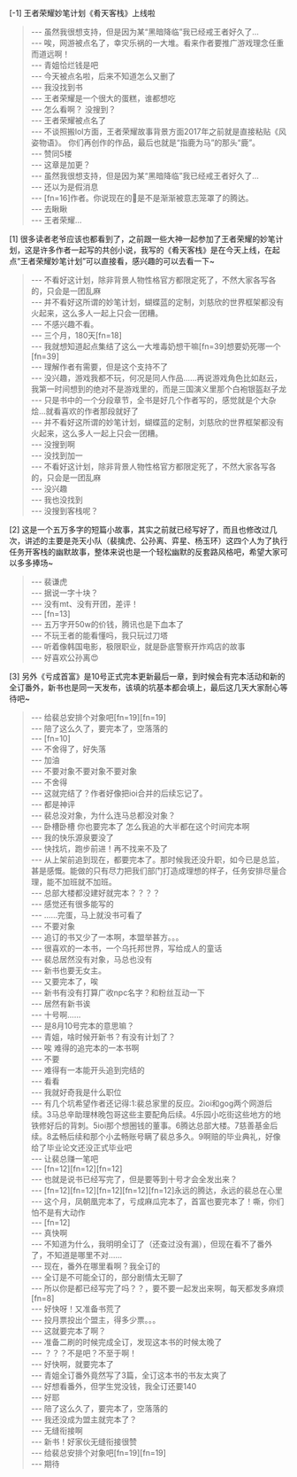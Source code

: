 
[-1] 王者荣耀妙笔计划《肴天客栈》上线啦
>--- 虽然我很想支持，但是因为某“黑暗降临”我已经戒王者好久了…<br>
>--- 唉，网游被点名了，幸灾乐祸的一大堆。看来作者要推广游戏理念任重而道远啊！<br>
>--- 青姐恰烂钱是吧<br>
>--- 今天被点名啦，后来不知道怎么又删了<br>
>--- 我没找到书<br>
>--- 王者荣耀是一个很大的蛋糕，谁都想吃<br>
>--- 怎么看啊？  没搜到？<br>
>--- 王者荣耀被点名了<br>
>--- 不谈照搬lol方面，王者荣耀故事背景方面2017年之前就是直接粘贴《风姿物语》。
你们再创作的作品，最后也就是“指鹿为马”的那头“鹿”。<br>
>--- 赞同5楼<br>
>--- 这章是加更？<br>
>--- 虽然我很想支持，但是因为某“黑暗降临”我已经戒王者好久了…<br>
>--- 还以为是假消息<br>
>--- [fn=16]作者。你说现在的🐧是不是渐渐被意志笼罩了的腾达。<br>
>--- 去瞅瞅<br>
>--- 王者荣耀…<br>

[1] 很多读者老爷应该也都看到了，之前跟一些大神一起参加了王者荣耀的妙笔计划，这是许多作者一起写的共创小说，我写的《肴天客栈》是在今天上线，在起点“王者荣耀妙笔计划”可以直接看，感兴趣的可以去看一下~
>--- 不看好这计划，除非背景人物性格官方都限定死了，不然大家各写各的，只会是一团乱麻<br>
>--- 并不看好这所谓的妙笔计划，蝴蝶蓝的定制，刘慈欣的世界框架都没有火起来，这么多人一起上只会一团糟。<br>
>--- 不感兴趣不看。<br>
>--- 三个月，180天[fn=18]<br>
>--- 我就想知道起点集结了这么一大堆毒奶想干嘛[fn=39]想要奶死哪一个[fn=39]<br>
>--- 理解作者有需要，但是这个支持不了<br>
>--- 没兴趣，游戏我都不玩，何况是同人作品……再说游戏角色比如赵云，我第一时间想到的绝对不是游戏里的，而是三国演义里那个白袍银盔赵子龙<br>
>--- 只是书中的一个分段章节，全书是好几个作者写的，感觉就是个大杂烩...就看喜欢的作者那段就好了<br>
>--- 并不看好这所谓的妙笔计划，蝴蝶蓝的定制，刘慈欣的世界框架都没有火起来，这么多人一起上只会一团糟。<br>
>--- 没搜到啊<br>
>--- 没找到加一<br>
>--- 不看好这计划，除非背景人物性格官方都限定死了，不然大家各写各的，只会是一团乱麻<br>
>--- 没兴趣<br>
>--- 我也没找到<br>
>--- 没搜到客栈呢？<br>

[2] 这是一个五万多字的短篇小故事，其实之前就已经写好了，而且也修改过几次，讲述的主要是尧天小队（裴擒虎、公孙离、弈星、杨玉环）这四个人为了执行任务开客栈的幽默故事，整体来说也是一个轻松幽默的反套路风格吧，希望大家可以多多捧场~
>--- 裴谦虎<br>
>--- 据说一字十块？<br>
>--- 没有mt、没有开团，差评！<br>
>--- [fn=13]<br>
>--- 五万字开50w的价钱，腾讯也是下血本了<br>
>--- 不玩王者的能看懂吗，我只玩过刀塔<br>
>--- 听着像韩国电影，极限职业，就是卧底警察开炸鸡店的故事<br>
>--- 好喜欢公孙离😍<br>

[3] 另外《亏成首富》是10号正式完本更新最后一章，到时候会有完本活动和新的全订番外，新书也是同一天发布，该填的坑基本都会填上，最后这几天大家耐心等待吧~
>--- 给裴总安排个对象吧[fn=19][fn=19]<br>
>--- 陪了这么久了，要完本了，空落落的<br>
>--- [fn=10]<br>
>--- 不舍得了，好失落<br>
>--- 加油<br>
>--- 不要对象不要对象不要对象<br>
>--- 不舍得<br>
>--- 这就完结了？作者好像把ioi合并的后续忘记了。<br>
>--- 都是神评<br>
>--- 裴总没对象，为什么连马总都没对象？<br>
>--- 卧槽卧槽 你也要完本了 怎么我追的大半都在这个时间完本啊<br>
>--- 我的快乐源泉要没了<br>
>--- 快找坑，跑步前进！再不找来不及了<br>
>--- 从上架前追到现在，都要完本了。那时候我还没升职，如今已是总监，甚是感慨。能做的只有尽力把我们部门打造成理想的样子，任务安排尽量合理，能不加班就不加班。<br>
>--- 总部大楼都没建好就完本？？？？<br>
>--- 感觉还有很多能写的<br>
>--- ……完蛋，马上就没书可看了<br>
>--- 不要对象<br>
>--- 追订的书又少了一本啊，本盟举甚方。。。<br>
>--- 很喜欢的一本书，一个乌托邦世界，写给成人的童话<br>
>--- 裴总居然没有对象，马总也没有<br>
>--- 新书也要无女主。<br>
>--- 又要完本了，唉<br>
>--- 新书有没有打算广收npc名字？和粉丝互动一下<br>
>--- 居然有新书诶<br>
>--- 十号啊……<br>
>--- 是8月10号完本的意思嘛？<br>
>--- 青姐，啥时候开新书？有没有计划了？<br>
>--- 唉 难得的追完本的一本书啊<br>
>--- 不要<br>
>--- 难得有一本能开头追到完结的<br>
>--- 看看<br>
>--- 我就好奇我是什么职位<br>
>--- 有几个坑希望作者还记得:1:裴总家里的反应。2ioi和gog两个网游后续。3马总辛助理林晚包哥这些主要配角后续。4乐园小吃街这些地方的地铁修好后的背刺。5ioi那个想圈钱的董事。6腾达总部大楼。7慈善基金后续。8孟畅后续和那个小孟畅账号瞒了裴总多久。9啊赔的毕业典礼，好像给了毕业论文还没正式毕业吧<br>
>--- 让裴总赚一笔吧<br>
>--- [fn=12][fn=12][fn=12]<br>
>--- 也就是说书已经写完了，但是要等到十号才会全发出来？<br>
>--- [fn=12][fn=12][fn=12][fn=12][fn=12]永远的腾达，永远的裴总在心里<br>
>--- 这个月，凤朝凰完本了，亏成麻瓜完本了，首富也要完本了！嘶，你们怕不是有大动作<br>
>--- [fn=12]<br>
>--- 真快啊<br>
>--- 不知道为什么，我明明全订了（还查过没有漏），但现在看不了番外了，不知道是哪里不对……<br>
>--- 现在，番外在哪里看啊？我全订的<br>
>--- 全订是不可能全订的，部分剧情太无聊了<br>
>--- 所以你是都已经写完了吗？？，要不要一起发出来啊，每天都发多麻烦[fn=8]<br>
>--- 好快呀！又准备书荒了<br>
>--- 投月票投出个盟主，得多少票。。。<br>
>--- 这就要完本了啊？<br>
>--- 准备二刷的时候完成全订，发现这本书的时候太晚了<br>
>--- ？？？不是吧？不至于啊！<br>
>--- 好快啊，就要完本了<br>
>--- 青姐全订番外竟然写了3篇，全订这本书的书友太爽了<br>
>--- 好想看番外，但学生党没钱，我全订还要140<br>
>--- 好耶<br>
>--- 陪了这么久了，要完本了，空落落的<br>
>--- 我还没成为盟主就完本了？<br>
>--- 无缝衔接啊<br>
>--- 新书！好家伙无缝衔接很赞<br>
>--- 给裴总安排个对象吧[fn=19][fn=19]<br>
>--- 期待<br>
